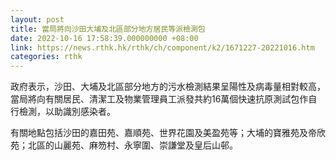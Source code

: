 ```yaml
---
layout: post
title: 當局將向沙田大埔及北區部分地方居民等派檢測包
date: 2022-10-16 17:58:39.000000000 +08:00
link: https://news.rthk.hk/rthk/ch/component/k2/1671227-20221016.htm
categories: rthk
---
```


政府表示，沙田、大埔及北區部分地方的污水檢測結果呈陽性及病毒量相對較高，當局將向有關居民、清潔工及物業管理員工派發共約16萬個快速抗原測試包作自行檢測，以助識別感染者。

有關地點包括沙田的嘉田苑、嘉順苑、世界花園及美盈苑等；大埔的寶雅苑及帝欣苑；北區的山麗苑、麻笏村、永寧圍、崇謙堂及皇后山邨。
